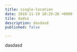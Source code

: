 ```yaml
---
title: single-location
date: 2018-11-19 10:29:26 +0000
tile: dadsa
description: dasdasd
published: false

---
```

dasdasd